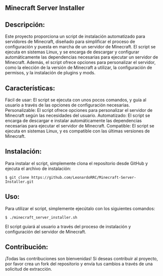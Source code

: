 ## Minecraft Server Installer

## Descripción:
Este proyecto proporciona un script de instalación automatizado para servidores de Minecraft, diseñado para simplificar el proceso de configuración y puesta en marcha de un servidor de Minecraft. El script se ejecuta en sistemas Linux, y se encarga de descargar y configurar automáticamente las dependencias necesarias para ejecutar un servidor de Minecraft. Además, el script ofrece opciones para personalizar el servidor, como la elección de la versión de Minecraft a utilizar, la configuración de permisos, y la instalación de plugins y mods.

## Características:
Fácil de usar: El script se ejecuta con unos pocos comandos, y guía al usuario a través de las opciones de configuración necesarias.
Personalizable: El script ofrece opciones para personalizar el servidor de Minecraft según las necesidades del usuario.
Automatizado: El script se encarga de descargar e instalar automáticamente las dependencias necesarias para ejecutar el servidor de Minecraft.
Compatible: El script se ejecuta en sistemas Linux, y es compatible con las últimas versiones de Minecraft.

## Instalación:
Para instalar el script, simplemente clona el repositorio desde GitHub y ejecuta el archivo de instalación:

```console
$ git clone https://github.com/LeonardoRRC/Minecraft-Server-Installer.git
```

## Uso:
Para utilizar el script, simplemente ejecútalo con los siguientes comandos:

```console
$ ./minecraft_server_installer.sh
```

El script guiará al usuario a través del proceso de instalación y configuración del servidor de Minecraft.

## Contribución:
¡Todas las contribuciones son bienvenidas! Si deseas contribuir al proyecto, por favor crea un fork del repositorio y envía tus cambios a través de una solicitud de extracción.
